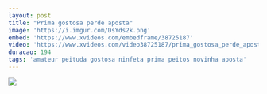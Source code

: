 ```yaml
---
layout: post
title: "Prima gostosa perde aposta"
image: 'https://i.imgur.com/DsYds2k.png'
embed: 'https://www.xvideos.com/embedframe/38725187'
video: 'https://www.xvideos.com/video38725187/prima_gostosa_perde_aposta'
duracao: 194
tags: 'amateur peituda gostosa ninfeta prima peitos novinha aposta'
---
```

<a href="{{ page.url | prepend: site.baseurl | prepend: site.url }}"><img src="{{ page.image | prepend: site.baseurl | prepend: site.url }}" /></a>
